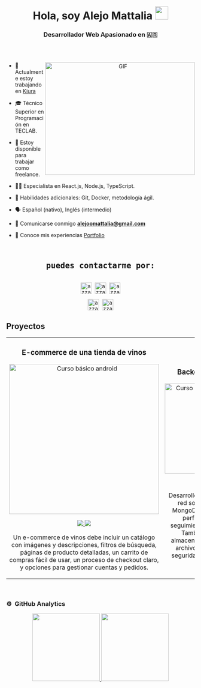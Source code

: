 <h1 align="center">Hola, soy Alejo Mattalia <img src="https://media.giphy.com/media/hvRJCLFzcasrR4ia7z/giphy.gif" width="35"></h1>
<h3 align="center">Desarrollador Web Apasionado en 🇦🇷</h3>

<br/><br/>

<a target="_blank" align="center">
  <img align="right" top="500" height="300" width="400" alt="GIF" src="https://media.giphy.com/media/SWoSkN6DxTszqIKEqv/giphy.gif">
</a>

- 💼 Actualmente estoy trabajando en <a href="https://www.linkedin.com/company/kiura/mycompany/" target="blank">Kiura</a>

- 🎓 Técnico Superior en Programación en TECLAB.

- 🤝 Estoy disponible para trabajar como freelance.
  
-  🧑‍💻 Especialista en React.js, Node.js, TypeScript.

- 🧠 Habilidades adicionales: Git, Docker, metodología ágil.

-  🗣 Español (nativo), Inglés (intermedio)

-  📧 Comunicarse conmigo **alejoomattalia@gmail.com**  

- 📄 Conoce mis experiencias <a href="https://alejomattalia.vercel.app/" target="blank">Portfolio</a>

<br/>


<div>
  <samp>
    <h2 align="center">puedes contactarme por:</h2>
    <p align="center">
      <br/>
      <a href="https://www.linkedin.com/in/alejo-mattalia/" target="blank"><img align="center"
         src="https://img.shields.io/badge/linkedin-%231DA1F2.svg?style=for-the-badge&logo=linkedin&logoColor=white"
         alt="azzar" height="30"/></a>
      <a href="https://www.facebook.com/alejomattalia/" target="blank"><img align="center"
         src="https://img.shields.io/badge/facebook-4267B2.svg?style=for-the-badge&logo=facebook&logoColor=white"
         alt="azzar" height="30"/></a>
      <a href="mailto:alejoomattalia@gmail.com" target="blank"><img align="center"
         src="https://img.shields.io/badge/gmail-EA4335.svg?style=for-the-badge&logo=gmail&logoColor=white"
         alt="azzar" height="30"/></a>
    </p>
  <p align="center">
      <a href="https://www.instagram.com/alejomattalia/" target="blank"><img align="center"
         src="https://img.shields.io/badge/instagram-%23E4405F.svg?style=for-the-badge&logo=Instagram&logoColor=white"
         alt="azzar" height="30"/></a>
      <a href="https://wa.me/5493468530707" target="blank"><img align="center"
         src="https://img.shields.io/badge/whatsapp-4B7F1.svg?style=for-the-badge&logo=whatsapp&logoColor=white"
         alt="azzar" height="30"/></a>
      <br>
    </p>
  </samp>
</div>

## Proyectos
<table>
<tr>
<td width="50%">
<h3 align="center">E-commerce de una tienda de vinos </h3>
<div align="center">
<a href="https://github.com/ArisGuimera/Android-Expert" target="_blank"><img src="https://res.cloudinary.com/dl6igxwvo/image/upload/v1709827297/potfolio-empresa/Captura_desde_2024-03-07_13-00-55_j1lba4.png" width="400" alt="Curso básico android"></a>
<p>
<a href="https://github.com/AlejoMattalia/Tienda-vino---sabor-divino" target="_blank">
<img src="https://img.shields.io/badge/CÓDIGO-ff9?style=for-the-badge&logo=github&logoColor=black">
</a>
<a href="https://sabordivino.vercel.app/" target="_blank">
<img src="https://img.shields.io/badge/-Link-green?style=for-the-badge&color=fbfc40">
</a>
</p>
<p>Un e-commerce de vinos debe incluir un catálogo con imágenes y descripciones, filtros de búsqueda, páginas de producto detalladas, un carrito de compras fácil de usar, un proceso de checkout claro, y opciones para gestionar cuentas y pedidos.</p>
</div>
                                                                                      
</td>

<td width="50%">
               <br>
<h3 align="center">Backend red social</h3>
<div align="center">                                       
<a href="https://github.com/ArisGuimera/SimpleAndroidMVVM" target="_blank"><img src="https://res.cloudinary.com/dp0zorgdp/image/upload/v1707340223/porfolio/DESARROLLO_BACKEND_RED_SOCIAL_shbv7c.png" width="240" alt="Curso arquitectura MVVM"></a>
<br>
<p>
<a href="https://github.com/AlejoMattalia/red-social-backend" target="_blank">
<img src="https://img.shields.io/badge/CÓDIGO-ff9?style=for-the-badge&logo=github&logoColor=black">
</a>
</p>
</p>Desarrollé el backend de una red social en Node.js y MongoDB, implementando perfiles de usuario, seguimiento, publicaciones. También gestioné el almacenamiento de datos y archivos, optimizando la seguridad y el rendimiento.</p>
</div>                                                             
</table>                                                                                 
</div>
<br>


### ⚙️ &nbsp;GitHub Analytics

<p align="center">
<a href="https://github.com/ArisGuimera">
  <img height="180em" src="https://github-readme-stats-eight-theta.vercel.app/api?username=AlejoMattalia&show_icons=true&theme=algolia&include_all_commits=true&count_private=true"/>
  <img height="180em" src="https://github-readme-stats-eight-theta.vercel.app/api/top-langs/?username=AlejoMattalia&layout=compact&langs_count=8&theme=algolia"/>
</a>
</p>
